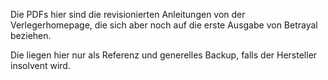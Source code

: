 Die PDFs hier sind die revisionierten Anleitungen von der Verlegerhomepage, die sich aber noch auf die erste Ausgabe von Betrayal beziehen.

Die liegen hier nur als Referenz und generelles Backup, falls der Hersteller insolvent wird.
